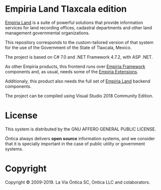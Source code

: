 ﻿# Empiria Land Tlaxcala edition

[Empiria Land](http://www.ontica.org/land/) is a suite of powerful solutions that provide information services
for land recording offices, cadastral departments and other land management governmental organizations.

This repository corresponds to the custom-tailored version of that system for the
use of the Government of the State of Tlaxcala, Mexico.

The project is based on C# 7.0 and .NET Framework 4.7.2, with ASP .NET.

As other Empiria products, this frontend runs over [Empiria Framework](https://github.com/Ontica/Empiria.Core)
components and, as usual, needs some of the [Empiria Extensions](https://github.com/Ontica/Empiria.Extensions).

Additionaly, this product also needs the full set of [Empiria Land](https://github.com/Ontica/Empiria.Land) backend components.

The project can be compiled using Visual Studio 2018 Community Edition.

# License

This system is distributed by the GNU AFFERO GENERAL PUBLIC LICENSE.

Óntica always delivers **open source** information systems, and we consider that it is specially
important in the case of public utility or government systems.

# Copyright

Copyright © 2009-2019. La Vía Óntica SC, Ontica LLC and colaborators.
